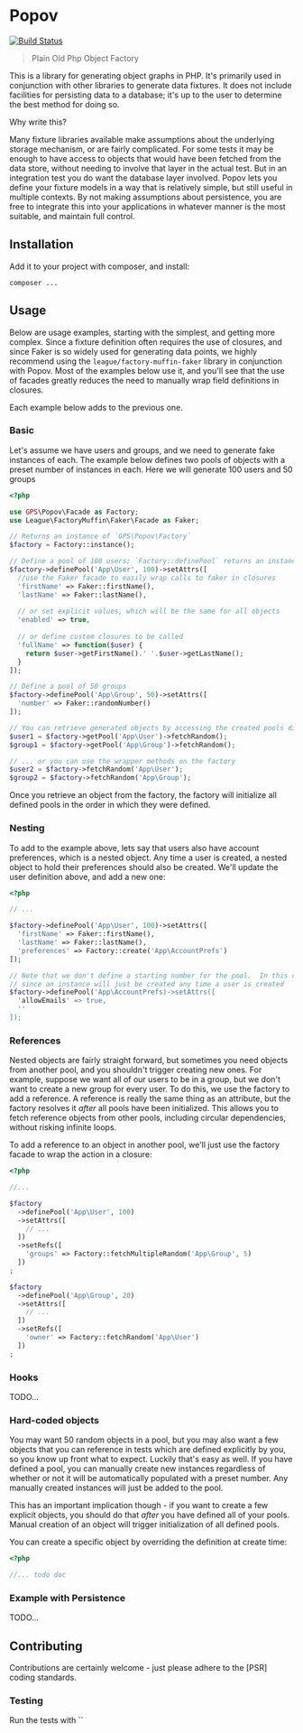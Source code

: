 # Popov #

[![Build Status](https://travis-ci.org/globalprofessionalsearch/popov.svg)](https://travis-ci.org/globalprofessionalsearch/popov)

> Plain Old Php Object Factory

This is a library for generating object graphs in PHP.  It's primarily used in conjunction with other libraries to generate data fixtures.  It does not include facilities for persisting data to a database; it's up to the user to determine the best method for doing so.

Why write this?

Many fixture libraries available make assumptions about the underlying storage mechanism, or are fairly complicated.  For some tests it may be enough to have access to objects that would have been fetched from the data store, without needing to involve that layer in the actual test.  But in an integration test you do want the database layer involved.  Popov lets you define your fixture models in a way that is relatively simple, but still useful in multiple contexts.  By not making assumptions about persistence, you are free to integrate this into your applications in whatever manner is the most suitable, and maintain full control.

## Installation ##

Add it to your project with composer, and install:

```
composer ...
```

## Usage ##

Below are usage examples, starting with the simplest, and getting more complex.  Since a fixture definition often requires the use of closures, and since Faker is so widely used for generating data points, we highly recommend using the `league/factory-muffin-faker` library in conjunction with Popov.  Most of the examples below use it, and you'll see that the use of facades greatly reduces the need to manually wrap field definitions in closures.

Each example below adds to the previous one.

### Basic ###

Let's assume we have users and groups, and we need to generate fake instances of each.  The example below defines two pools of objects with a preset number of instances in each.  Here we will generate 100 users and 50 groups

```php
<?php

use GPS\Popov\Facade as Factory;
use League\FactoryMuffin\Faker\Facade as Faker;

// Returns an instance of `GPS\Popov\Factory`
$factory = Factory::instance();

// Define a pool of 100 users; `Factory::definePool` returns an instance of `GPS\Popov\Definition`
$factory->definePool('App\User', 100)->setAttrs([
  //use the Faker facade to easily wrap calls to faker in closures
  'firstName' => Faker::firstName(),
  'lastName' => Faker::lastName(),
  
  // or set explicit values, which will be the same for all objects
  'enabled' => true,
  
  // or define custom closures to be called
  'fullName' => function($user) {
    return $user->getFirstName().' '.$user->getLastName();
  }
]);

// Define a pool of 50 groups
$factory->definePool('App\Group', 50)->setAttrs([
  'number' => Faker::randomNumber()
]);

// You can retrieve generated objects by accessing the created pools directly...
$user1 = $factory->getPool('App\User')->fetchRandom();
$group1 = $factory->getPool('App\Group')->fetchRandom();

// ... or you can use the wrapper methods on the factory
$user2 = $factory->fetchRandom('App\User');
$group2 = $factory->fetchRandom('App\Group');
```

Once you retrieve an object from the factory, the factory will initialize all defined pools in the order in which they were defined.

### Nesting ###

To add to the example above, lets say that users also have account preferences, which is a nested object.  Any time a user is created, a nested object to hold their preferences should also be created.  We'll update the user definition above, and add a new one:

```php
<?php

// ...

$factory->definePool('App\User', 100)->setAttrs([
  'firstName' => Faker::firstName(),
  'lastName' => Faker::lastName(),
  'preferences' => Factory::create('App\AccountPrefs')
]);

// Note that we don't define a starting number for the pool.  In this case there is no need
// since an instance will just be created any time a user is created
$factory->definePool('App\AccountPrefs)->setAttrs([
  'allowEmails' => true,
  ''
]);

```

### References ###

Nested objects are fairly straight forward, but sometimes you need objects from another pool, and you shouldn't trigger creating new ones.  For example, suppose we want all of our users to be in a group, but we don't want to create a new group for every user.  To do this, we use the factory to add a reference.  A reference is really the same thing as an attribute, but the factory resolves it *after* all pools have been initialized.  This allows you to fetch reference objects from other pools, including circular dependencies, without risking infinite loops.

To add a reference to an object in another pool, we'll just use the factory facade to wrap the action in a closure:

```php
<?php

//...

$factory
  ->definePool('App\User', 100)
  ->setAttrs([
    // ...
  ])
  ->setRefs([
    'groups' => Factory::fetchMultipleRandom('App\Group', 5)
  ])
;

$factory
  ->definePool('App\Group', 20)
  ->setAttrs([
    // ...
  ])
  ->setRefs([
    'owner' => Factory::fetchRandom('App\User')
  ])
;

```

### Hooks ###

  TODO...

### Hard-coded objects ###

You may want 50 random objects in a pool, but you may also want a few objects that you can reference in tests which are defined explicitly by you, so you know up front what to expect.  Luckily that's easy as well.  If you have defined a pool, you can manually create new instances regardless of whether or not it will be automatically populated with a preset number.  Any manually created instances will just be added to the pool.

This has an important implication though - if you want to create a few explicit objects, you should do that *after* you have defined all of your pools.  Manual creation of an object will trigger initialization of all defined pools.

You can create a specific object by overriding the definition at create time:

```php
<?php

//... todo doc

```

### Example with Persistence ###

  TODO...

## Contributing ##

Contributions are certainly welcome - just please adhere to the [PSR] coding standards.

### Testing ###

Run the tests with ``